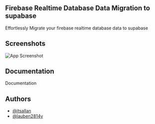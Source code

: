 
## Firebase Realtime Database Data Migration to supabase

Effortlessly Migrate your firebase realtime database data to supabase

## Screenshots

![App Screenshot](https://via.placeholder.com/468x300?text=App+Screenshot+Here)


## Documentation

Documentation


## Authors

- [@itsallan](https://github.com/itsallan)
- [@lauben2814y](https://github.com/lauben2814y)

